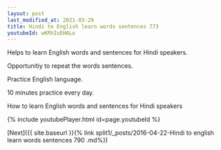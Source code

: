 ```yaml
---
layout: post
last_modified_at: 2021-03-29
title: Hindi to English learn words sentences 773 
youtubeId: wKRhIuEHALo
---
```

 
 
Helps to learn English words and sentences for Hindi speakers.

Opportunitiy to repeat the words sentences. 

Practice English language. 
 
10 minutes practice every day. 
 
How to learn English words and sentences for Hindi speakers 
 
{% include youtubePlayer.html id=page.youtubeId %}
 
 
[Next]({{ site.baseurl }}{% link  split1/_posts/2016-04-22-Hindi to english learn words sentences 790 .md%})
 
